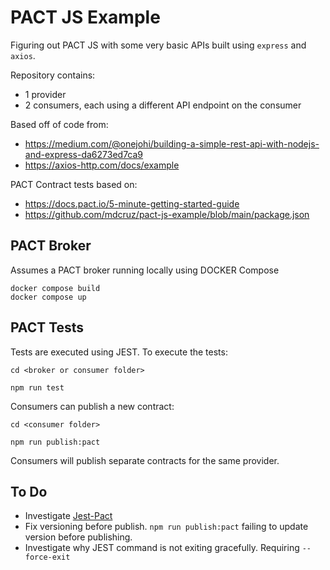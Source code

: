 # PACT JS Example

Figuring out PACT JS with some very basic APIs built using `express` and `axios`.

Repository contains:

- 1 provider
- 2 consumers, each using a different API endpoint on the consumer

Based off of code from:

- <https://medium.com/@onejohi/building-a-simple-rest-api-with-nodejs-and-express-da6273ed7ca9>
- <https://axios-http.com/docs/example>

PACT Contract tests based on:

- <https://docs.pact.io/5-minute-getting-started-guide>
- <https://github.com/mdcruz/pact-js-example/blob/main/package.json>

## PACT Broker

Assumes a PACT broker running locally using DOCKER Compose

```CMD
docker compose build
docker compose up
```

## PACT Tests

Tests are executed using JEST.  To execute the tests:

```CMD
cd <broker or consumer folder>

npm run test
```

Consumers can publish a new contract:

```CMD
cd <consumer folder>

npm run publish:pact
```

Consumers will publish separate contracts for the same provider.

## To Do

- Investigate [Jest-Pact](https://www.npmjs.com/package/jest-pact)
- Fix versioning before publish.  `npm run publish:pact` failing to update version before publishing.
- Investigate why JEST command is not exiting gracefully.  Requiring `--force-exit`
